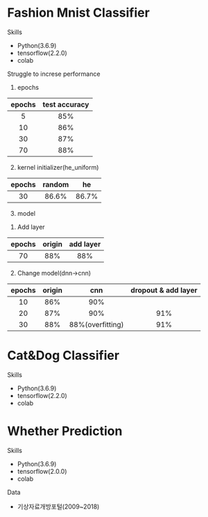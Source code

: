 # Fashion Mnist Classifier

Skills
- Python(3.6.9) 
- tensorflow(2.2.0)
- colab

Struggle to increse performance
1. epochs

| epochs | test accuracy |
|:--------:|:--------:|
| 5 | 85% |
| 10 | 86% |
| 30 | 87% |
| 70 | 88% |

2. kernel initializer(he_uniform)

| epochs | random | he |
|:--------:|:--------:|:--------:|
| 30 | 86.6% | 86.7% |

3. model
1) Add layer

| epochs | origin | add layer |
|:--------:|:--------:|:--------:|
| 70 | 88% | 88% |

2) Change model(dnn->cnn)

| epochs | origin | cnn | dropout & add layer | 
|:--------:|:--------:|:--------:|:--------:|
| 10 | 86% | 90% | |
| 20 | 87% | 90% | 91% |
| 30 | 88% | 88%(overfitting) | 91% |

# Cat&Dog Classifier

Skills
- Python(3.6.9) 
- tensorflow(2.2.0)
- colab

# Whether Prediction

Skills
- Python(3.6.9) 
- tensorflow(2.0.0)
- colab

Data
- 기상자료개방포털(2009~2018)
